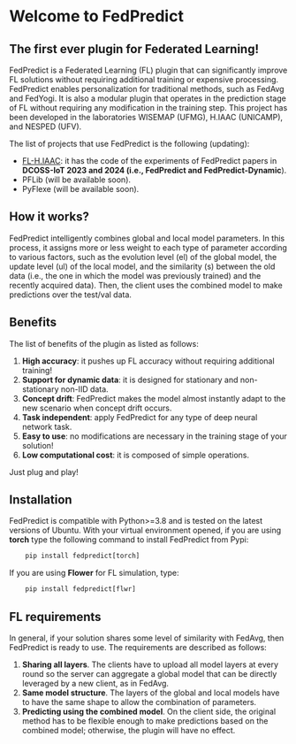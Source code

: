 
# Welcome to FedPredict
## The first ever plugin for Federated Learning!

FedPredict is a Federated Learning (FL) plugin that can significantly improve FL solutions without requiring additional training or expensive processing. 
FedPredict enables personalization for traditional methods, such as FedAvg and FedYogi. 
It is also a modular plugin that operates in the prediction stage of FL without requiring any modification in the training step. 
This project has been developed in the laboratories WISEMAP (UFMG), H.IAAC (UNICAMP), and NESPED (UFV).

The list of projects that use FedPredict is the following (updating):

- [FL-H.IAAC](https://github.com/AllanMSouza/FL-H.IAAC): it has the code of the experiments of FedPredict papers in **DCOSS-IoT 2023 and 2024 (i.e., FedPredict and FedPredict-Dynamic**).
- PFLib (will be available soon).
- PyFlexe (will be available soon).

## How it works?

FedPredict intelligently combines global and local model parameters. In this process,
it assigns more or less weight to each type of parameter according to various factors, such as 
the evolution level (el) of the global model, the update level (ul) of the local model, and the 
similarity (s) between the old data (i.e., the one in which the model was previously trained) and 
the recently acquired data). Then, the client uses the combined model to make predictions over the test/val data.

## Benefits

The list of benefits of the plugin as listed as follows:

1. **High accuracy**: it pushes up FL accuracy without requiring additional training!
2. **Support for dynamic data**: it is designed for stationary and non-stationary non-IID data.
3. **Concept drift**: FedPredict makes the model almost instantly adapt to the new scenario when concept drift occurs.
4. **Task independent**: apply FedPredict for any type of deep neural network task.
2. **Easy to use**: no modifications are necessary in the training stage of your solution!
3. **Low computational cost**: it is composed of simple operations.

Just plug and play!

## Installation

FedPredict is compatible with Python>=3.8 and is tested on the latest versions of Ubuntu.
With your virtual environment opened, if you are using **torch** type the following command to install FedPredict from Pypi:

```python
    pip install fedpredict[torch]
```

If you are using **Flower** for FL simulation, type:

```python
    pip install fedpredict[flwr]
```

## FL requirements

In general, if your solution shares some level of similarity with FedAvg, then FedPredict is ready to use.
The requirements are described as follows:


1. **Sharing all layers**. The clients have to upload all model layers at every round so the server can aggregate a global model that can be directly leveraged by a new client, as in FedAvg.
2. **Same model structure**. The layers of the global and local models have to have the same shape to allow the combination of parameters.
3.  **Predicting using the combined model**. On the client side, the original method has to be flexible enough to make predictions based on the combined model; otherwise, the plugin will have no effect.